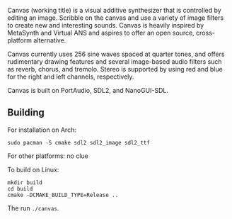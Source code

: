 Canvas (working title) is a visual additive synthesizer that is controlled by editing an image. Scribble on the canvas and use a variety of image filters to create new and interesting sounds. Canvas is heavily inspired by MetaSynth and Virtual ANS and aspires to offer an open source, cross-platform alternative.

Canvas currently uses 256 sine waves spaced at quarter tones, and offers rudimentary drawing features and several image-based audio filters such as reverb, chorus, and tremolo. Stereo is supported by using red and blue for the right and left channels, respectively.

Canvas is built on PortAudio, SDL2, and NanoGUI-SDL.

## Building

For installation on Arch:

    sudo pacman -S cmake sdl2 sdl2_image sdl2_ttf

For other platforms: no clue

To build on Linux:

    mkdir build
    cd build
    cmake -DCMAKE_BUILD_TYPE=Release ..

The run `./canvas`.
